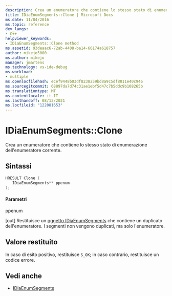 ```yaml
---
description: Crea un enumeratore che contiene lo stesso stato di enumerazione dell'enumeratore corrente.
title: IDiaEnumSegments::Clone | Microsoft Docs
ms.date: 11/04/2016
ms.topic: reference
dev_langs:
- C++
helpviewer_keywords:
- IDiaEnumSegments::Clone method
ms.assetid: 93deaac6-72ab-4408-ba14-66174a618757
author: mikejo5000
ms.author: mikejo
manager: jmartens
ms.technology: vs-ide-debug
ms.workload:
- multiple
ms.openlocfilehash: ecef9448b03df8238259bd8a9c5df8011e40c946
ms.sourcegitcommit: 68897da7d74c31ae1ebf5d47c7b5ddc9b108265b
ms.translationtype: MT
ms.contentlocale: it-IT
ms.lasthandoff: 08/13/2021
ms.locfileid: "122081653"
---
```

# <a name="idiaenumsegmentsclone"></a>IDiaEnumSegments::Clone
Crea un enumeratore che contiene lo stesso stato di enumerazione dell'enumeratore corrente.

## <a name="syntax"></a>Sintassi

```C++
HRESULT Clone ( 
   IDiaEnumSegments** ppenum
);
```

#### <a name="parameters"></a>Parametri
 ppenum

[out] Restituisce un [oggetto IDiaEnumSegments](../../debugger/debug-interface-access/idiaenumsegments.md) che contiene un duplicato dell'enumeratore. I segmenti non vengono duplicati, ma solo l'enumeratore.

## <a name="return-value"></a>Valore restituito
 In caso di esito positivo, restituisce `S_OK`; in caso contrario, restituisce un codice errore.

## <a name="see-also"></a>Vedi anche
- [IDiaEnumSegments](../../debugger/debug-interface-access/idiaenumsegments.md)

